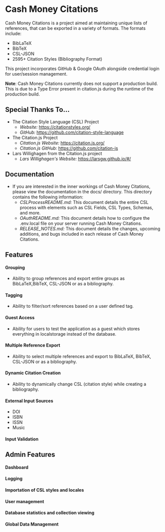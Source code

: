 # Cash Money Citations


Cash Money Citations is a project aimed at maintaining unique lists of references, that can be exported in a variety of formats. The formats include:
- BibLaTeX
- BibTeX
- CSL-JSON
- 2595+ Citation Styles (Bibliography Format)


This project incorporates GitHub & Google OAuth alongside credential login for user/session management.

**Note**: Cash Money Citations currently does not support a production build. This is due to a Type Error present in citation.js during the runtime of the production build. 

## Special Thanks To...
- The Citation Style Language (CSL) Project
    - *Website:* https://citationstyles.org/
    - *GitHub:* https://github.com/citation-style-language
- The Citation.js Project
    - *Citation.js Website:* https://citation.js.org/
    - *Citation.js GitHub:* https://github.com/citation-js
- Lars Willighagen from the Citation.js project
    - *Lars Willighagen's Website:* https://larsgw.github.io/#/


## Documentation
- If you are interested in the inner workings of Cash Money Citations, please view the documentation in the docs/ directory. This directory contains the following information:
    - *CSLProcessREADME.md:* This document details the entire CSL process with elements such as CSL Fields, CSL Types, Schemas, and more. 
    - *OAuthREADME.md:* This document details how to configure the .env.local file on your server running Cash Money Citations. 
    - *RELEASE_NOTES.md:* This document details the changes, upcoming additions, and bugs included in each release of Cash Money Citations.


## Features


#### Grouping
- Ability to group references and export entire groups as BibLaTeX,BibTeX, CSL-JSON or as a bibliography.
#### Tagging
- Ability to filter/sort references based on a user defined tag.
#### Guest Access
- Ability for users to test the application as a guest which stores everything in localstorage instead of the database.
#### Multiple Reference Export
- Ability to select multiple references and export to BibLaTeX, BibTeX, CSL-JSON or as a bibliography.
#### Dynamic Citation Creation
- Ability to dynamically change CSL (citation style) while creating a bibliography.
#### External Input Sources
- DOI
- ISBN
- ISSN
- Music


#### Input Validation


## Admin Features


#### Dashboard


#### Logging


#### Importation of CSL styles and locales


#### User management


#### Database statistics and collection viewing


#### Global Data Management





